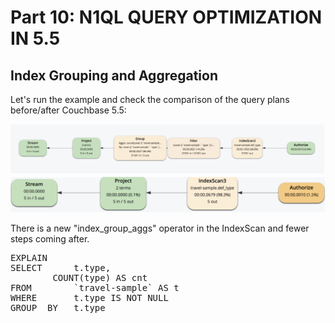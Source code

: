 # Part 10: N1QL QUERY OPTIMIZATION IN 5.5 
  
## Index Grouping and Aggregation

Let's run the example and check the comparison of the query plans before/after Couchbase 5.5:

![Old query plan](./old_gap.png)
![New query plan](./new_gap.png)

There is a new "index_group_aggs" operator in the IndexScan and fewer steps coming after.

<pre id="example">
EXPLAIN 
SELECT		t.type,
		COUNT(type) AS cnt
FROM   		`travel-sample` AS t
WHERE  		t.type IS NOT NULL
GROUP  BY 	t.type
</pre>

